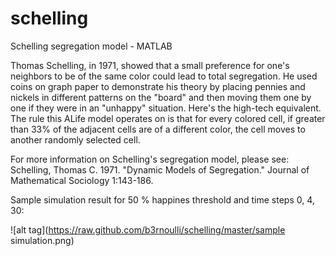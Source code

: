 # schelling
Schelling segregation model - MATLAB

Thomas Schelling, in 1971, showed that a small preference for one's neighbors to be of the same color could lead to total segregation. He used coins on graph paper to demonstrate his theory by placing pennies and nickels in different patterns on the "board" and then moving them one by one if they were in an "unhappy" situation. Here's the high-tech equivalent. The rule this ALife model operates on is that for every colored cell, if greater than 33% of the adjacent cells are of a different color, the cell moves to another randomly selected cell.

For more information on Schelling's segregation model, please see:
Schelling, Thomas C. 1971. "Dynamic Models of Segregation." Journal of Mathematical Sociology 1:143-186. 

Sample simulation result for 50 % happines threshold and time steps 0, 4, 30:

![alt tag](https://raw.github.com/b3rnoulli/schelling/master/sample simulation.png)
